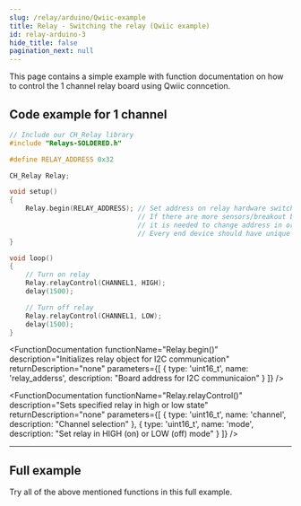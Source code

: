 ```yaml
---
slug: /relay/arduino/Qwiic-example
title: Relay - Switching the relay (Qwiic example)
id: relay-arduino-3
hide_title: false
pagination_next: null
---
```


This page contains a simple example with function documentation on how to control the 1 channel relay board using Qwiic conncetion.

## Code example for 1 channel 
```cpp
// Include our CH_Relay library
#include "Relays-SOLDERED.h"

#define RELAY_ADDRESS 0x32

CH_Relay Relay;

void setup()
{
    Relay.begin(RELAY_ADDRESS); // Set address on relay hardware switch using provided addresses and here (0x30 - 0x37)
                                // If there are more sensors/breakout boards are connected with same address,
                                // it is needed to change address in order to have normal I2C communication.
                                // Every end device should have unique address on same bus
}

void loop()
{
    // Turn on relay
    Relay.relayControl(CHANNEL1, HIGH);
    delay(1500);

    // Turn off relay
    Relay.relayControl(CHANNEL1, LOW);
    delay(1500);
}
```

<FunctionDocumentation
  functionName="CH_Relay Relay()"
   description="Creates relay object, number of channels depends on how many parameters are given to the constructor (there can be 1,2,4 arguments)"
  returnDescription="none"
/>

<FunctionDocumentation
  functionName="Relay.begin()"
  description="Initializes relay object for I2C communication"
  returnDescription="none"
  parameters={[
    { type: 'uint16_t', name: 'relay_adderss', description: "Board address for I2C communicaion" }
  ]}
/>

<FunctionDocumentation
  functionName="Relay.relayControl()"
  description="Sets specified relay in high or low state"
  returnDescription="none"
  parameters={[
    { type: 'uint16_t', name: 'channel', description: "Channel selection" },
    { type: 'uint16_t', name: 'mode', description: "Set relay in HIGH (on) or LOW (off) mode" }
  ]}
/>

---

## Full example

Try all of the above mentioned functions in this full example.

<QuickLink 
  title="RelayControl1CHEasyC.ino" 
  description="Example file to show how to control 1 channel relay board using Qwiic comunication."
  url="https://github.com/SolderedElectronics/Soldered-Relay-Arduino-Library/blob/dev/examples/EasyC/RelayControl1CHEasyC/RelayControl1CHEasyC.ino" 
/>
